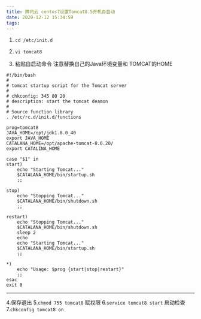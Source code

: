 ```yaml
---
title: 腾讯云 centos7设置Tomcat8.5开机自启动
date: 2020-12-12 15:34:59
tags:
---
```


1.  `cd /etc/init.d`

1.  `vi tomcat8`

1. 粘贴自启动命令 注意替换自己的Java环境变量和 TOMCAT的HOME

```shell
#!/bin/bash        
#        
# tomcat startup script for the Tomcat server        
#        
# chkconfig: 345 80 20        
# description: start the tomcat deamon        
#        
# Source function library        
. /etc/rc.d/init.d/functions        
        
prog=tomcat8       
JAVA_HOME=/opt/jdk1.8.0_40      
export JAVA_HOME        
CATALANA_HOME=/opt/apache-tomcat-8.0.20/      
export CATALINA_HOME        
        
case "$1" in        
start)        
    echo "Starting Tomcat..."        
    $CATALANA_HOME/bin/startup.sh        
    ;;        
        
stop)        
    echo "Stopping Tomcat..."        
    $CATALANA_HOME/bin/shutdown.sh        
    ;;        
        
restart)        
    echo "Stopping Tomcat..."        
    $CATALANA_HOME/bin/shutdown.sh        
    sleep 2        
    echo        
    echo "Starting Tomcat..."        
    $CATALANA_HOME/bin/startup.sh        
    ;;        
        
*)        
    echo "Usage: $prog {start|stop|restart}"        
    ;;        
esac        
exit 0    
```

------------

4.保存退出
5.`chmod 755 tomcat8` 赋权限
6.`service tomcat8 start` 启动检查
7.`chkconfig tomcat8 on`